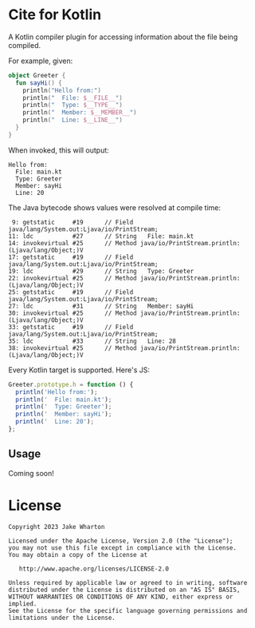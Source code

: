 # Cite for Kotlin

A Kotlin compiler plugin for accessing information about the file being compiled.

For example, given:
```kotlin
object Greeter {
  fun sayHi() {
    println("Hello from:")
    println("  File: $__FILE__")
    println("  Type: $__TYPE__")
    println("  Member: $__MEMBER__")
    println("  Line: $__LINE__")
  }
}
```
When invoked, this will output:
```
Hello from:
  File: main.kt
  Type: Greeter
  Member: sayHi
  Line: 20
```
The Java bytecode shows values were resolved at compile time:
```
 9: getstatic     #19      // Field java/lang/System.out:Ljava/io/PrintStream;
11: ldc           #27      // String   File: main.kt
14: invokevirtual #25      // Method java/io/PrintStream.println:(Ljava/lang/Object;)V
17: getstatic     #19      // Field java/lang/System.out:Ljava/io/PrintStream;
19: ldc           #29      // String   Type: Greeter
22: invokevirtual #25      // Method java/io/PrintStream.println:(Ljava/lang/Object;)V
25: getstatic     #19      // Field java/lang/System.out:Ljava/io/PrintStream;
27: ldc           #31      // String   Member: sayHi
30: invokevirtual #25      // Method java/io/PrintStream.println:(Ljava/lang/Object;)V
33: getstatic     #19      // Field java/lang/System.out:Ljava/io/PrintStream;
35: ldc           #33      // String   Line: 28
38: invokevirtual #25      // Method java/io/PrintStream.println:(Ljava/lang/Object;)V
```
Every Kotlin target is supported. Here's JS:
```js
Greeter.prototype.h = function () {
  println('Hello from:');
  println('  File: main.kt');
  println('  Type: Greeter');
  println('  Member: sayHi');
  println('  Line: 20');
};
```

## Usage

Coming soon!


# License

    Copyright 2023 Jake Wharton

    Licensed under the Apache License, Version 2.0 (the "License");
    you may not use this file except in compliance with the License.
    You may obtain a copy of the License at

       http://www.apache.org/licenses/LICENSE-2.0

    Unless required by applicable law or agreed to in writing, software
    distributed under the License is distributed on an "AS IS" BASIS,
    WITHOUT WARRANTIES OR CONDITIONS OF ANY KIND, either express or implied.
    See the License for the specific language governing permissions and
    limitations under the License.
